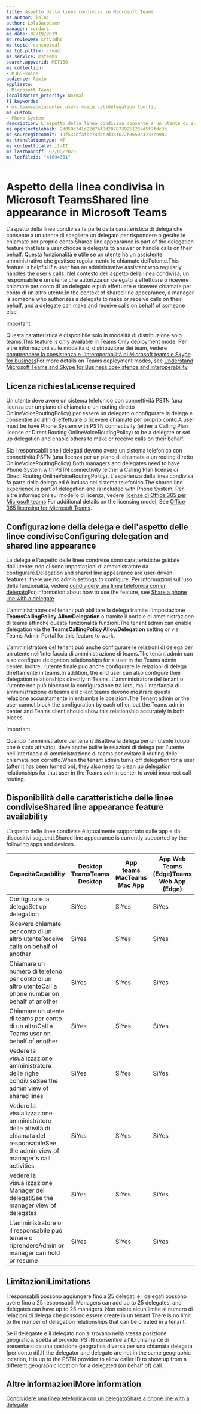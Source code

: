 ```yaml
---
title: Aspetto della linea condivisa in Microsoft Teams
ms.author: lolaj
author: LolaJacobsen
manager: serdars
ms.date: 02/19/2019
ms.reviewer: srividhc
ms.topic: conceptual
ms.tgt.pltfrm: cloud
ms.service: msteams
search.appverid: MET150
ms.collection:
- M365-voice
audience: Admin
appliesto:
- Microsoft Teams
localization_priority: Normal
f1.keywords:
- ms.teamsadmincenter.users.voice.calldelegation.tooltip
ms.custom:
- Phone System
description: L'aspetto della linea condivisa consente a un utente di scegliere un delegato per rispondere o gestire le chiamate per proprio conto.
ms.openlocfilehash: 2d050d341d22d74f0d207873925126ad5f7fdc3b
ms.sourcegitcommit: 19f534bfafbc74dbc2d381672b0650a3733cb982
ms.translationtype: MT
ms.contentlocale: it-IT
ms.lasthandoff: 02/03/2020
ms.locfileid: "41694361"
---
```

# <a name="shared-line-appearance-in-microsoft-teams"></a><span data-ttu-id="439ee-103">Aspetto della linea condivisa in Microsoft Teams</span><span class="sxs-lookup"><span data-stu-id="439ee-103">Shared line appearance in Microsoft Teams</span></span>

<span data-ttu-id="439ee-104">L'aspetto della linea condivisa fa parte della caratteristica di delega che consente a un utente di scegliere un delegato per rispondere o gestire le chiamate per proprio conto.</span><span class="sxs-lookup"><span data-stu-id="439ee-104">Shared line appearance is part of the delegation feature that lets a user choose a delegate to answer or handle calls on their behalf.</span></span> <span data-ttu-id="439ee-105">Questa funzionalità è utile se un utente ha un assistente amministrativo che gestisce regolarmente le chiamate dell'utente.</span><span class="sxs-lookup"><span data-stu-id="439ee-105">This feature is helpful if a user has an administrative assistant who regularly handles the user’s calls.</span></span> <span data-ttu-id="439ee-106">Nel contesto dell'aspetto della linea condivisa, un responsabile è un utente che autorizza un delegato a effettuare o ricevere chiamate per conto di un delegato e può effettuare e ricevere chiamate per conto di un altro utente.</span><span class="sxs-lookup"><span data-stu-id="439ee-106">In the context of shared line appearance, a manager is someone who authorizes a delegate to make or receive calls on their behalf, and a delegate can make and receive calls on behalf of someone else.</span></span>

> [!IMPORTANT]
> <span data-ttu-id="439ee-107">Questa caratteristica è disponibile solo in modalità di distribuzione solo teams.</span><span class="sxs-lookup"><span data-stu-id="439ee-107">This feature is only available in Teams Only deployment mode.</span></span> <span data-ttu-id="439ee-108">Per altre informazioni sulle modalità di distribuzione dei team, vedere [comprendere la coesistenza e l'interoperabilità di Microsoft teams e Skype for business](teams-and-skypeforbusiness-coexistence-and-interoperability.md)</span><span class="sxs-lookup"><span data-stu-id="439ee-108">For more details on Teams deployment modes, see [Understand Microsoft Teams and Skype for Business coexistence and interoperability](teams-and-skypeforbusiness-coexistence-and-interoperability.md)</span></span>

## <a name="license-required"></a><span data-ttu-id="439ee-109">Licenza richiesta</span><span class="sxs-lookup"><span data-stu-id="439ee-109">License required</span></span>

<span data-ttu-id="439ee-110">Un utente deve avere un sistema telefonico con connettività PSTN (una licenza per un piano di chiamata o un routing diretto OnlineVoiceRoutingPolicy) per essere un delegato o configurare la delega e consentire ad altri di effettuare o ricevere chiamate per proprio conto.</span><span class="sxs-lookup"><span data-stu-id="439ee-110">A user must be have Phone System with PSTN connectivity (either a Calling Plan license or Direct Routing OnlineVoiceRoutingPolicy) to be a delegate or set up delegation and enable others to make or receive calls on their behalf.</span></span>

<span data-ttu-id="439ee-111">Sia i responsabili che i delegati devono avere un sistema telefonico con connettività PSTN (una licenza per un piano di chiamata o un routing diretto OnlineVoiceRoutingPolicy).</span><span class="sxs-lookup"><span data-stu-id="439ee-111">Both managers and delegates need to have Phone System with PSTN connectivity (either a Calling Plan license or Direct Routing OnlineVoiceRoutingPolicy).</span></span> <span data-ttu-id="439ee-112">L'esperienza della linea condivisa fa parte della delega ed è inclusa nel sistema telefonico.</span><span class="sxs-lookup"><span data-stu-id="439ee-112">The shared line experience is part of delegation and is included with Phone System.</span></span> <span data-ttu-id="439ee-113">Per altre informazioni sul modello di licenza, vedere [licenze di Office 365 per Microsoft teams](office-365-licensing.md).</span><span class="sxs-lookup"><span data-stu-id="439ee-113">For additional details on the licensing model, See [Office 365 licensing for Microsoft Teams](office-365-licensing.md).</span></span>

## <a name="configuring-delegation-and-shared-line-appearance"></a><span data-ttu-id="439ee-114">Configurazione della delega e dell'aspetto delle linee condivise</span><span class="sxs-lookup"><span data-stu-id="439ee-114">Configuring delegation and shared line appearance</span></span>

<span data-ttu-id="439ee-115">La delega e l'aspetto delle linee condivise sono caratteristiche guidate dall'utente: non ci sono impostazioni di amministratore da configurare.</span><span class="sxs-lookup"><span data-stu-id="439ee-115">Delegation and shared line appearance are user-driven features: there are no admin settings to configure.</span></span> <span data-ttu-id="439ee-116">Per informazioni sull'uso della funzionalità, vedere [condividere una linea telefonica con un delegato](https://support.office.com/article/share-a-phone-line-with-a-delegate-16307929-a51f-43fc-8323-3b1bf115e5a8)</span><span class="sxs-lookup"><span data-stu-id="439ee-116">For information about how to use the feature, see [Share a phone line with a delegate](https://support.office.com/article/share-a-phone-line-with-a-delegate-16307929-a51f-43fc-8323-3b1bf115e5a8)</span></span>

<span data-ttu-id="439ee-117">L'amministratore del tenant può abilitare la delega tramite l'impostazione **TeamsCallingPolicy AllowDelegation** o tramite il portale di amministrazione di teams affinché questa funzionalità funzioni.</span><span class="sxs-lookup"><span data-stu-id="439ee-117">The tenant admin can enable delegation via the **TeamsCallingPolicy AllowDelegation** setting or via Teams Admin Portal for this feature to work.</span></span> 

<span data-ttu-id="439ee-118">L'amministratore del tenant può anche configurare le relazioni di delega per un utente nell'interfaccia di amministrazione di teams.</span><span class="sxs-lookup"><span data-stu-id="439ee-118">The tenant admin can also configure delegation relationships for a user in the Teams admin center.</span></span> <span data-ttu-id="439ee-119">Inoltre, l'utente finale può anche configurare le relazioni di delega direttamente in teams.</span><span class="sxs-lookup"><span data-stu-id="439ee-119">In addition, the end user can also configure their delegation relationships directly in Teams.</span></span> <span data-ttu-id="439ee-120">L'amministratore del tenant o l'utente non può bloccare la configurazione tra loro, ma l'interfaccia di amministrazione di teams e il client teams devono mostrare questa relazione accuratamente in entrambe le posizioni.</span><span class="sxs-lookup"><span data-stu-id="439ee-120">The Tenant admin or the user cannot block the configuration by each other, but the Teams admin center and Teams client should show this relationship accurately in both places.</span></span> 

> [!IMPORTANT]
> <span data-ttu-id="439ee-121">Quando l'amministratore del tenant disattiva la delega per un utente (dopo che è stato attivato), deve anche pulire le relazioni di delega per l'utente nell'interfaccia di amministrazione di teams per evitare il routing delle chiamate non corretto.</span><span class="sxs-lookup"><span data-stu-id="439ee-121">When the tenant admin turns off delegation for a user (after it has been turned on), they also need to clean up delegation relationships for that user in the Teams admin center to avoid incorrect call routing.</span></span>

## <a name="shared-line-appearance-feature-availability"></a><span data-ttu-id="439ee-122">Disponibilità delle caratteristiche delle linee condivise</span><span class="sxs-lookup"><span data-stu-id="439ee-122">Shared line appearance feature availability</span></span>

<span data-ttu-id="439ee-123">L'aspetto delle linee condivise è attualmente supportato dalle app e dai dispositivi seguenti.</span><span class="sxs-lookup"><span data-stu-id="439ee-123">Shared line appearance is currently supported by the following apps and devices.</span></span>

| <span data-ttu-id="439ee-124">Capacità</span><span class="sxs-lookup"><span data-stu-id="439ee-124">Capability</span></span> | <span data-ttu-id="439ee-125">Desktop Teams</span><span class="sxs-lookup"><span data-stu-id="439ee-125">Teams Desktop</span></span> | <span data-ttu-id="439ee-126">App teams Mac</span><span class="sxs-lookup"><span data-stu-id="439ee-126">Teams Mac App</span></span> | <span data-ttu-id="439ee-127">App Web Teams (Edge)</span><span class="sxs-lookup"><span data-stu-id="439ee-127">Teams Web App (Edge)</span></span> |<span data-ttu-id="439ee-128">App teams per dispositivi mobili iOS/Android</span><span class="sxs-lookup"><span data-stu-id="439ee-128">Teams mobile iOS/Android App</span></span> | <span data-ttu-id="439ee-129">Telefono IP Teams</span><span class="sxs-lookup"><span data-stu-id="439ee-129">Teams IP phone</span></span> |
|------------|---------------|---------------|----------------------|-----------------------------|----------------|
| <span data-ttu-id="439ee-130">Configurare la delega</span><span class="sxs-lookup"><span data-stu-id="439ee-130">Set up delegation</span></span> | <span data-ttu-id="439ee-131">Sì</span><span class="sxs-lookup"><span data-stu-id="439ee-131">Yes</span></span> | <span data-ttu-id="439ee-132">Sì</span><span class="sxs-lookup"><span data-stu-id="439ee-132">Yes</span></span> | <span data-ttu-id="439ee-133">Sì</span><span class="sxs-lookup"><span data-stu-id="439ee-133">Yes</span></span> | <span data-ttu-id="439ee-134">No</span><span class="sxs-lookup"><span data-stu-id="439ee-134">No</span></span> | <span data-ttu-id="439ee-135">No</span><span class="sxs-lookup"><span data-stu-id="439ee-135">No</span></span> |
| <span data-ttu-id="439ee-136">Ricevere chiamate per conto di un altro utente</span><span class="sxs-lookup"><span data-stu-id="439ee-136">Receive calls on behalf of another</span></span> | <span data-ttu-id="439ee-137">Sì</span><span class="sxs-lookup"><span data-stu-id="439ee-137">Yes</span></span> | <span data-ttu-id="439ee-138">Sì</span><span class="sxs-lookup"><span data-stu-id="439ee-138">Yes</span></span> | <span data-ttu-id="439ee-139">Sì</span><span class="sxs-lookup"><span data-stu-id="439ee-139">Yes</span></span> | <span data-ttu-id="439ee-140">Sì</span><span class="sxs-lookup"><span data-stu-id="439ee-140">Yes</span></span> | <span data-ttu-id="439ee-141">Sì</span><span class="sxs-lookup"><span data-stu-id="439ee-141">Yes</span></span> |
| <span data-ttu-id="439ee-142">Chiamare un numero di telefono per conto di un altro utente</span><span class="sxs-lookup"><span data-stu-id="439ee-142">Call a phone number on behalf of another</span></span> | <span data-ttu-id="439ee-143">Sì</span><span class="sxs-lookup"><span data-stu-id="439ee-143">Yes</span></span> | <span data-ttu-id="439ee-144">Sì</span><span class="sxs-lookup"><span data-stu-id="439ee-144">Yes</span></span> | <span data-ttu-id="439ee-145">Sì</span><span class="sxs-lookup"><span data-stu-id="439ee-145">Yes</span></span> | <span data-ttu-id="439ee-146">Sì</span><span class="sxs-lookup"><span data-stu-id="439ee-146">Yes</span></span> | <span data-ttu-id="439ee-147">Sì</span><span class="sxs-lookup"><span data-stu-id="439ee-147">Yes</span></span> |
| <span data-ttu-id="439ee-148">Chiamare un utente di teams per conto di un altro</span><span class="sxs-lookup"><span data-stu-id="439ee-148">Call a Teams user on behalf of another</span></span> | <span data-ttu-id="439ee-149">Sì</span><span class="sxs-lookup"><span data-stu-id="439ee-149">Yes</span></span> | <span data-ttu-id="439ee-150">Sì</span><span class="sxs-lookup"><span data-stu-id="439ee-150">Yes</span></span> | <span data-ttu-id="439ee-151">Sì</span><span class="sxs-lookup"><span data-stu-id="439ee-151">Yes</span></span> | <span data-ttu-id="439ee-152">Sì</span><span class="sxs-lookup"><span data-stu-id="439ee-152">Yes</span></span> | <span data-ttu-id="439ee-153">Sì</span><span class="sxs-lookup"><span data-stu-id="439ee-153">Yes</span></span> |
| <span data-ttu-id="439ee-154">Vedere la visualizzazione amministratore delle righe condivise</span><span class="sxs-lookup"><span data-stu-id="439ee-154">See the admin view of shared lines</span></span> | <span data-ttu-id="439ee-155">Sì</span><span class="sxs-lookup"><span data-stu-id="439ee-155">Yes</span></span> | <span data-ttu-id="439ee-156">Sì</span><span class="sxs-lookup"><span data-stu-id="439ee-156">Yes</span></span> | <span data-ttu-id="439ee-157">Sì</span><span class="sxs-lookup"><span data-stu-id="439ee-157">Yes</span></span> | <span data-ttu-id="439ee-158">No</span><span class="sxs-lookup"><span data-stu-id="439ee-158">No</span></span> | <span data-ttu-id="439ee-159">No</span><span class="sxs-lookup"><span data-stu-id="439ee-159">No</span></span> |
| <span data-ttu-id="439ee-160">Vedere la visualizzazione amministratore delle attività di chiamata del responsabile</span><span class="sxs-lookup"><span data-stu-id="439ee-160">See the admin view of manager's call activities</span></span> | <span data-ttu-id="439ee-161">Sì</span><span class="sxs-lookup"><span data-stu-id="439ee-161">Yes</span></span> | <span data-ttu-id="439ee-162">Sì</span><span class="sxs-lookup"><span data-stu-id="439ee-162">Yes</span></span> | <span data-ttu-id="439ee-163">Sì</span><span class="sxs-lookup"><span data-stu-id="439ee-163">Yes</span></span> | <span data-ttu-id="439ee-164">No</span><span class="sxs-lookup"><span data-stu-id="439ee-164">No</span></span> | <span data-ttu-id="439ee-165">No</span><span class="sxs-lookup"><span data-stu-id="439ee-165">No</span></span> |
| <span data-ttu-id="439ee-166">Vedere la visualizzazione Manager dei delegati</span><span class="sxs-lookup"><span data-stu-id="439ee-166">See the manager view of delegates</span></span> | <span data-ttu-id="439ee-167">Sì</span><span class="sxs-lookup"><span data-stu-id="439ee-167">Yes</span></span> | <span data-ttu-id="439ee-168">Sì</span><span class="sxs-lookup"><span data-stu-id="439ee-168">Yes</span></span> | <span data-ttu-id="439ee-169">Sì</span><span class="sxs-lookup"><span data-stu-id="439ee-169">Yes</span></span> | <span data-ttu-id="439ee-170">No</span><span class="sxs-lookup"><span data-stu-id="439ee-170">No</span></span> | <span data-ttu-id="439ee-171">No</span><span class="sxs-lookup"><span data-stu-id="439ee-171">No</span></span> |
| <span data-ttu-id="439ee-172">L'amministratore o il responsabile può tenere o riprendere</span><span class="sxs-lookup"><span data-stu-id="439ee-172">Admin or manager can hold or resume</span></span> | <span data-ttu-id="439ee-173">Sì</span><span class="sxs-lookup"><span data-stu-id="439ee-173">Yes</span></span> | <span data-ttu-id="439ee-174">Sì</span><span class="sxs-lookup"><span data-stu-id="439ee-174">Yes</span></span> | <span data-ttu-id="439ee-175">Sì</span><span class="sxs-lookup"><span data-stu-id="439ee-175">Yes</span></span> | <span data-ttu-id="439ee-176">No</span><span class="sxs-lookup"><span data-stu-id="439ee-176">No</span></span> | <span data-ttu-id="439ee-177">No</span><span class="sxs-lookup"><span data-stu-id="439ee-177">No</span></span> |

## <a name="limitations"></a><span data-ttu-id="439ee-178">Limitazioni</span><span class="sxs-lookup"><span data-stu-id="439ee-178">Limitations</span></span>

<span data-ttu-id="439ee-179">I responsabili possono aggiungere fino a 25 delegati e i delegati possono avere fino a 25 responsabili.</span><span class="sxs-lookup"><span data-stu-id="439ee-179">Managers can add up to 25 delegates, and delegates can have up to 25 managers.</span></span> <span data-ttu-id="439ee-180">Non esiste alcun limite al numero di relazioni di delega che possono essere create in un tenant.</span><span class="sxs-lookup"><span data-stu-id="439ee-180">There is no limit to the number of delegation relationships that can be created in a tenant.</span></span> 
 
<span data-ttu-id="439ee-181">Se il delegante e il delegato non si trovano nella stessa posizione geografica, spetta al provider PSTN consentire all'ID chiamante di presentarsi da una posizione geografica diversa per una chiamata delegata (per conto di).</span><span class="sxs-lookup"><span data-stu-id="439ee-181">If the delegator and delegate are not in the same geographic location, it is up to the PSTN provider to allow caller ID to show up from a different geographic location for a delegated (on behalf of) call.</span></span> 
 
## <a name="more-information"></a><span data-ttu-id="439ee-182">Altre informazioni</span><span class="sxs-lookup"><span data-stu-id="439ee-182">More information</span></span>

[<span data-ttu-id="439ee-183">Condividere una linea telefonica con un delegato</span><span class="sxs-lookup"><span data-stu-id="439ee-183">Share a phone line with a delegate</span></span>](https://support.office.com/article/share-a-phone-line-with-a-delegate-16307929-a51f-43fc-8323-3b1bf115e5a8)
